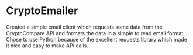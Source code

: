 # CryptoEmailer

Created a simple email client which requests some data from the CryptoCompare API and formats the data in a simple to read email format.
Chose to use Python because of the excellent requests library which made it nice and easy to make API calls.
